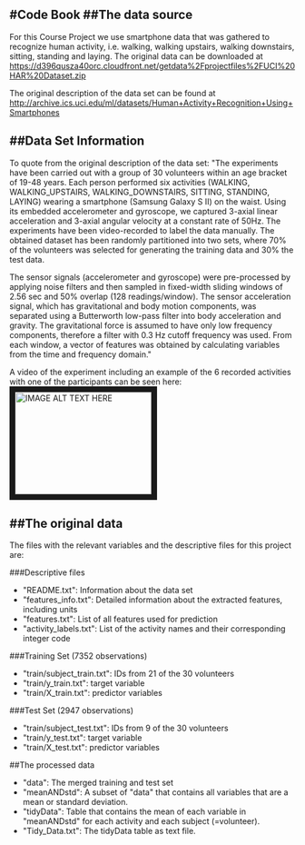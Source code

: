 #Code Book
##The data source
-----------------------
For this Course Project we use smartphone data that was gathered to recognize human activity, i.e. walking, walking upstairs, walking downstairs, sitting, standing and laying. 
The original data can be downloaded at
https://d396qusza40orc.cloudfront.net/getdata%2Fprojectfiles%2FUCI%20HAR%20Dataset.zip

The original description of the data set can be found at
http://archive.ics.uci.edu/ml/datasets/Human+Activity+Recognition+Using+Smartphones


##Data Set Information
-----------------------
To quote from the original description of the data set:
"The experiments have been carried out with a group of 30 volunteers within an age bracket of 19-48 years. Each person performed six activities (WALKING, WALKING_UPSTAIRS, WALKING_DOWNSTAIRS, SITTING, STANDING, LAYING) wearing a smartphone (Samsung Galaxy S II) on the waist. Using its embedded accelerometer and gyroscope, we captured 3-axial linear acceleration and 3-axial angular velocity at a constant rate of 50Hz. The experiments have been video-recorded to label the data manually. The obtained dataset has been randomly partitioned into two sets, where 70% of the volunteers was selected for generating the training data and 30% the test data. 

The sensor signals (accelerometer and gyroscope) were pre-processed by applying noise filters and then sampled in fixed-width sliding windows of 2.56 sec and 50% overlap (128 readings/window). The sensor acceleration signal, which has gravitational and body motion components, was separated using a Butterworth low-pass filter into body acceleration and gravity. The gravitational force is assumed to have only low frequency components, therefore a filter with 0.3 Hz cutoff frequency was used. From each window, a vector of features was obtained by calculating variables from the time and frequency domain."

A video of the experiment including an example of the 6 recorded activities with one of the participants can be seen here:
<a href="http://www.youtube.com/watch?feature=player_embedded&v=XOEN9W05_4A
" target="_blank"><img src="http://img.youtube.com/vi/XOEN9W05_4A/0.jpg" 
alt="IMAGE ALT TEXT HERE" width="240" height="180" border="10" /></a>



##The original data
-----------------------

The files with the relevant variables and the descriptive files for this project are:

###Descriptive files
* "README.txt":  Information about the data set
* "features_info.txt":  Detailed information about the extracted features, including units
* "features.txt":  List of all features used for prediction
* "activity_labels.txt":  List of the activity names and their corresponding integer code

###Training Set (7352 observations)
* "train/subject_train.txt":  IDs from 21 of the 30 volunteers
* "train/y_train.txt":  target variable
* "train/X_train.txt":  predictor variables

###Test Set (2947 observations)
* "train/subject_test.txt":  IDs from 9 of the 30 volunteers
* "train/y_test.txt":  target variable
* "train/X_test.txt":  predictor variables


##The processed data
* "data":  The merged training and test set
* "meanANDstd": A subset of "data" that contains all variables that are a mean or standard deviation.
* "tidyData": Table that contains the mean of each variable in "meanANDstd" for each activity and each subject (=volunteer).
* "Tidy_Data.txt":  The tidyData table as text file.

